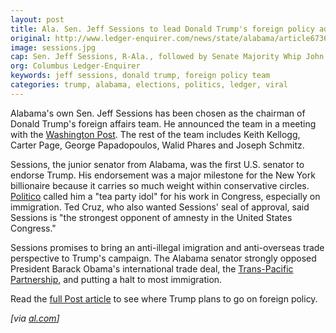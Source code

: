 ```yaml
---
layout: post
title: Ala. Sen. Jeff Sessions to lead Donald Trump's foreign policy advisory team
original: http://www.ledger-enquirer.com/news/state/alabama/article67361617.html
image: sessions.jpg
cap: Sen. Jeff Sessions, R-Ala., followed by Senate Majority Whip John Cornyn of Texas, leave a closed meeting in the office of Senate Majority Leader Mitch McConnell of Ky., on Capitol Hill in Washington, Tuesday, Feb. 23, 2016. The Obama administration has deported about 4 percent of the tens of thousands of unaccompanied child immigrants who have been caught crossing the border illegally in the last several years, a Homeland Security Department official told lawmakers Tuesday, Feb. 23, 2016. “It cannot be that every young person from Central America is entitled to asylum or entry into this country,” said Sessions. (J. Scott Applewhite - AP Photo)
org: Columbus Ledger-Enquirer
keywords: jeff sessions, donald trump, foreign policy team
categories: trump, alabama, elections, politics, ledger, viral
---
```


Alabama's own Sen. Jeff Sessions has been chosen as the chairman of Donald Trump's foreign affairs team. He announced the team in a meeting with the [Washington Post](https://www.washingtonpost.com/news/post-politics/wp/2016/03/21/donald-trump-reveals-foreign-policy-team-in-meeting-with-the-washington-post/?hpid=hp_hp-top-table-main_trump-foreign-1pm%3Ahomepage%2Fstory). The rest of the team includes Keith Kellogg, Carter Page, George Papadopoulos, Walid Phares and Joseph Schmitz.

Sessions, the junior senator from Alabama, was the first U.S. senator to endorse Trump. His endorsement was a major milestone for the New York billionaire because it carries so much weight within conservative circles. [Politico](http://www.politico.com/story/2016/02/sen-jeff-sessions-endorses-trump-219939) called him a "tea party idol" for his work in Congress, especially on immigration. Ted Cruz, who also wanted Sessions' seal of approval, said Sessions is "the strongest opponent of amnesty in the United States Congress."

Sessions promises to bring an anti-illegal imigration and anti-overseas trade perspective to Trump's campaign. The Alabama senator strongly opposed President Barack Obama's international trade deal, the [Trans-Pacific Partnership](http://www.ledger-enquirer.com/news/politics-government/article29459011.html), and putting a halt to most immigration.

Read the [full Post article](https://www.washingtonpost.com/news/post-politics/wp/2016/03/21/donald-trump-reveals-foreign-policy-team-in-meeting-with-the-washington-post/?hpid=hp_hp-top-table-main_trump-foreign-1pm%3Ahomepage%2Fstory) to see where Trump plans to go on foreign policy.

*[via [al.com](http://www.al.com/news/index.ssf/2016/03/sen_jeff_sessions_leads_donald.html#incart_most-commented_news_article)]*